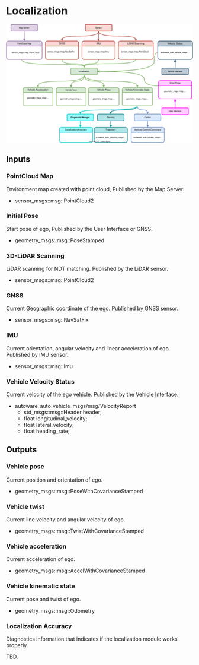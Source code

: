 # Localization

![Node diagram](images/Localization-Bus-ODD-Architecture.drawio.svg)

## Inputs

### PointCloud Map

Environment map created with point cloud, Published by the Map Server.

- sensor_msgs::msg::PointCloud2


### Initial Pose

Start pose of ego, Published by the User Interface or GNSS.

- geometry_msgs::msg::PoseStamped

### 3D-LiDAR Scanning

LiDAR scanning for NDT matching. Published by the LiDAR sensor.

- sensor_msgs::msg::PointCloud2

### GNSS 

Current Geographic coordinate of the ego. Published by GNSS sensor.

- sensor_msgs::msg::NavSatFix

### IMU

Current orientation, angular velocity and linear acceleration of ego. Published by IMU sensor.

- sensor_msgs::msg::Imu

### Vehicle Velocity Status

Current velocity of the ego vehicle. Published by the Vehicle Interface.

- autoware_auto_vehicle_msgs/msg/VelocityReport
   - std_msgs::msg::Header header;
   - float longitudinal_velocity;
   - float lateral_velocity;
   - float heading_rate;

## Outputs

### Vehicle pose 

Current position and orientation of ego.

- geometry_msgs::msg::PoseWithCovarianceStamped

### Vehicle twist

Current line velocity and angular velocity of ego.

- geometry_msgs::msg::TwistWithCovarianceStamped

### Vehicle acceleration

Current acceleration of ego.

- geometry_msgs::msg::AccelWithCovarianceStamped

### Vehicle kinematic state

Current pose and twist of ego.

- geometry_msgs::msg::Odometry

### Localization Accuracy

Diagnostics information that indicates if the localization module works properly.

TBD.